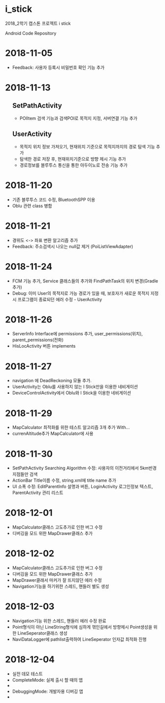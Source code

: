 # i_stick
2018_2학기 캡스톤 프로젝트 i stick

Android Code Repository

<h1>2018-11-05</h1>
<ul>
  <li>Feedback: 사용자 등록시 비밀번호 확인 기능 추가</li>
</ul>

<h1>2018-11-13</h1>
<ul>
  <h2>SetPathActivity</h2>
  <ul>
    <li>POIItem 검색 기능과 검색POI로 목적지 지정, 서버연결 기능 추가</li>
  </ul>
  <h2>UserActivity</h2>
  <ul>
    <li>목적지 위치 정보 가져오기, 현재위치 기준으로 목적지까지의 경로 탐색 기능 추가</li>
    <li>탐색한 경로 저장 후, 현재위치기준으로 방향 제시 기능 추가</li>
    <li>경로정보를 블루투스 통신을 통한 아두이노로 전송 기능 추가</li>
  </ul>
</ul>

<h1>2018-11-20</h1>
<ul>
  <li>기존 블루투스 코드 수정, BluetoothSPP 이용</li>
  <li>Oblu 관련 class 병합</li>
</ul>

<h1>2018-11-21</h1>
<ul>
  <li>경위도 <-> 좌표 변환 알고리즘 추가</li>
  <li>Feedback: 주소검색시 나오는 null값 제거 (PoiListViewAdapter)</li>
</ul>

<h1>2018-11-24</h1>
<ul>
  <li>FCM 기능 추가, Service 클래스들의 추가와 FindPathTask의 위치 변경(Gradle추가)</li>
  <li>Debug: 이미 User의 목적지로 가능 경로가 있을 때, 보호자가 새로운 목적지 지정시 프로그램이 종료되던 에러 수정 - UserActivity</li>
</ul>

<h1>2018-11-26</h1>
<ul>
  <li>ServerInfo Interface에 permissions 추가, user_permissions(위치), parent_permissions(전화)</li>
  <li>HisLocActivity 버튼 implements</li>
</ul>

<h1>2018-11-27</h1>
<ul>
  <li>navigation 에 DeadReckoning 모듈 추가.</li>
  <li>UserActivity는 Oblu를 사용하지 않는 I Stick만을 이용한 네비게이션</li>
  <li>DeviceControlActivity에서 Oblu와 I Stick을 이용한 네비게이션</li>  
</ul>

<h1>2018-11-29</h1>
<ul>
  <li>MapCalculator 최적화를 위한 테스트 알고리즘 3개 추가 With...</li>
  <li>currenAltitude추가 MapCalculator에 사용</li>  
</ul>

<h1>2018-11-30</h1>
<ul>
  <li>SetPathActivity Searching Algorithm 수정: 사용자의 이전거리에서 5km반경 지점들만 검색</li>
  <li>ActionBar Title이름 수정, string.xml에 title name 추가</li>
  <li>UI 소폭 수정: EditParentInfo 설명과 버튼, LoginActivity 로그인정보 텍스트, ParentActivity 관리 리스트</li>
</ul>

<h1>2018-12-01</h1>
<ul>
  <li>MapCalculator클래스 고도추가로 인한 버그 수정</li>
  <li>디버깅을 모드 위한 MapDrawer클래스 추가</li>
</ul>

<h1>2018-12-02</h1>
<ul>
  <li>MapCalculator클래스 고도추가로 인한 버그 수정</li>
  <li>디버깅을 모드 위한 MapDrawer클래스 추가</li>
  <li>MapDrawer클래서 마커가 잘 뜨지않던 에러 수정</li>
  <li>Navigation기능을 하기위한 스레드, 핸들러 별도 생성</li>
</ul>

<h1>2018-12-03</h1>
<ul>
  <li>Navigation기능 위한 스레드, 핸들러 에러 수정 완료</li>
  <li>Point형식이 아닌 LineString형식에 심하게 꺾인길에서 방향제시 Point생성을 위한 LineSeperator클래스 생성</li>
  <li>NaviDataLogger에 pathlist출력하여 LineSeperator 인자값 최적화 진행</li>
</ul>

<h1>2018-12-04</h1>
<ul>
  <li>실전 데모 테스트</li>
  <li>CompleteMode: 실제 출시 할 때의 앱<li>
  <li>DebuggingMode: 개발자용 디버깅 앱<li>
</ul>